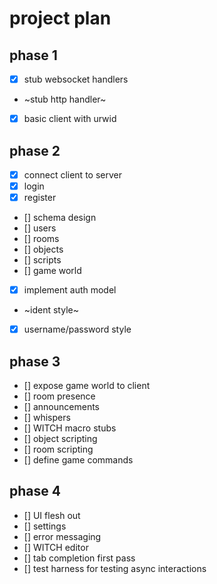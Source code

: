 # project plan

## phase 1

- [x] stub websocket handlers
- ~stub http handler~
- [x] basic client with urwid

## phase 2

- [x] connect client to server
 - [x] login
 - [x] register
- [] schema design
 - [] users
 - [] rooms
 - [] objects
 - [] scripts
 - [] game world
- [x] implement auth model
 - ~ident style~
 - [x] username/password style

## phase 3

- [] expose game world to client
 - [] room presence
 - [] announcements
 - [] whispers
- [] WITCH macro stubs
 - [] object scripting
 - [] room scripting
- [] define game commands

## phase 4

- [] UI flesh out
 - [] settings
 - [] error messaging
 - [] WITCH editor
 - [] tab completion first pass
- [] test harness for testing async interactions
